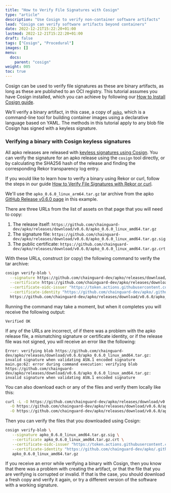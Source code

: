 ```yaml
---
title: "How to Verify File Signatures with Cosign"
type: "article"
description: "Use Cosign to verify non-container software artifacts"
lead: "Cosign can verify software artifacts beyond containers"
date: 2022-12-21T15:22:20+01:00
lastmod: 2022-12-21T15:22:20+01:00
draft: false
tags: ["Cosign", "Procedural"]
images: []
menu:
  docs:
    parent: "cosign"
weight: 005
toc: true
---
```


Cosign can be used to verify file signatures as these are binary artifacts, as long as these are published to an OCI registry. This tutorial assumes you have Cosign installed, which you can achieve by following our [How to Install Cosign guide](/open-source/sigstore/cosign/how-to-sign-a-container-with-cosign/).

We’ll verify a binary artifact, in this case, a copy of [`apko`](https://github.com/chainguard-dev/apko), which is a command-line tool for building container images using a declarative language based on YAML. The methods in this tutorial apply to any blob file Cosign has signed with a keyless signature.

### Verifying a binary with Cosign keyless signatures

All apko releases are released with [keyless signatures using Cosign](/open-source/sigstore/cosign/an-introduction-to-cosign/#keyless-signing). You can verify the signature for an apko release using the `cosign` tool directly, or by calculating the SHA256 hash of the release and finding the corresponding Rekor transparency log entry.

If you would like to learn how to verify a binary using Rekor or curl, follow the steps in our guide [How to Verify File Signatures with Rekor or curl](/open-source/sigstore/rekor/how-to-verify-file-signatures-with-rekor-or-curl/).

We'll use the `apko_0.6.0_linux_arm64.tar.gz` tar archive from the apko [GitHub Release v0.6.0 page](https://github.com/chainguard-dev/apko/releases/tag/v0.6.0) in this example.

There are three URLs from the list of assets on that page that you will need to copy:

1. The release itself: `https://github.com/chainguard-dev/apko/releases/download/v0.6.0/apko_0.6.0_linux_amd64.tar.gz`
2. The signature file: `https://github.com/chainguard-dev/apko/releases/download/v0.6.0/apko_0.6.0_linux_amd64.tar.gz.sig`
3. The public certificate: `https://github.com/chainguard-dev/apko/releases/download/v0.6.0/apko_0.6.0_linux_amd64.tar.gz.crt`

With these URLs, construct (or copy) the following command to verify the tar archive:

```sh
cosign verify-blob \
  --signature https://github.com/chainguard-dev/apko/releases/download/v0.6.0/apko_0.6.0_linux_amd64.tar.gz.sig \
  --certificate https://github.com/chainguard-dev/apko/releases/download/v0.6.0/apko_0.6.0_linux_amd64.tar.gz.crt \
  --certificate-oidc-issuer "https://token.actions.githubusercontent.com" \
  --certificate-identity "https://github.com/chainguard-dev/apko/.github/workflows/release.yaml@refs/tags/v0.6.0" \
  https://github.com/chainguard-dev/apko/releases/download/v0.6.0/apko_0.6.0_linux_amd64.tar.gz
```

Running the command may take a moment, but when it completes you will receive the following output:

```
Verified OK
```

If any of the URLs are incorrect, of if there was a problem with the apko release file, a mismatching signature or certificate identity, or if the release file was not signed, you will receive an error like the following:

```
Error: verifying blob https://github.com/chainguard-dev/apko/releases/download/v0.6.0/apko_0.6.0_linux_amd64.tar.gz: invalid signature when validating ASN.1 encoded signature
main.go:62: error during command execution: verifying blob https://github.com/chainguard-dev/apko/releases/download/v0.6.0/apko_0.6.0_linux_amd64.tar.gz: invalid signature when validating ASN.1 encoded signature
```

You can also download each or any of the files and verify them locally like this:

```sh
curl -L -O https://github.com/chainguard-dev/apko/releases/download/v0.6.0/apko_0.6.0_linux_amd64.tar.gz \
  -O https://github.com/chainguard-dev/apko/releases/download/v0.6.0/apko_0.6.0_linux_amd64.tar.gz.sig \
  -O https://github.com/chainguard-dev/apko/releases/download/v0.6.0/apko_0.6.0_linux_amd64.tar.gz.crt
```

Then you can verify the files that you downloaded using Cosign:

```sh
cosign verify-blob \
   --signature apko_0.6.0_linux_amd64.tar.gz.sig \
   --certificate apko_0.6.0_linux_amd64.tar.gz.crt \
   --certificate-oidc-issuer "https://token.actions.githubusercontent.com" \
   --certificate-identity "https://github.com/chainguard-dev/apko/.github/workflows/release.yaml@refs/tags/v0.6.0" \
   apko_0.6.0_linux_amd64.tar.gz
```

If you receive an error while verifying a binary with Cosign, then you know that there was a problem with creating the artifact, or that the file that you are verifying is corrupted or invalid. If that is the case, you should download a fresh copy and verify it again, or try a different version of the software with a working signature.

